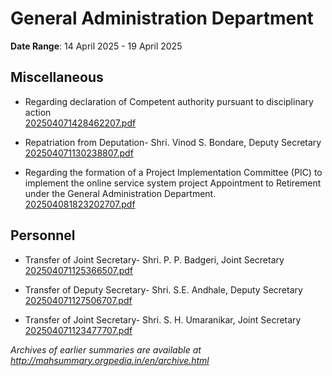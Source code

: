 # General Administration Department

**Date Range**: 14 April 2025 - 19 April 2025


## Miscellaneous
- Regarding declaration of Competent authority pursuant to disciplinary action\
  [202504071428462207.pdf](https://gr.maharashtra.gov.in/Site/Upload/Government%20Resolutions/English/202504071428462207.pdf)

- Repatriation from Deputation- Shri. Vinod S. Bondare, Deputy  Secretary\
  [202504071130238807.pdf](https://gr.maharashtra.gov.in/Site/Upload/Government%20Resolutions/English/202504071130238807.pdf)

- Regarding the formation of a Project Implementation Committee (PIC) to implement the online service system project Appointment to Retirement under the General Administration Department.\
  [202504081823202707.pdf](https://gr.maharashtra.gov.in/Site/Upload/Government%20Resolutions/English/202504081823202707.pdf)

## Personnel
- Transfer of Joint Secretary- Shri. P. P. Badgeri, Joint  Secretary\
  [202504071125366507.pdf](https://gr.maharashtra.gov.in/Site/Upload/Government%20Resolutions/English/202504071125366507.pdf)

- Transfer of Deputy  Secretary- Shri. S.E. Andhale, Deputy  Secretary\
  [202504071127506707.pdf](https://gr.maharashtra.gov.in/Site/Upload/Government%20Resolutions/English/202504071127506707.pdf)

- Transfer of  Joint Secretary- Shri. S. H. Umaranikar, Joint   Secretary\
  [202504071123477707.pdf](https://gr.maharashtra.gov.in/Site/Upload/Government%20Resolutions/English/202504071123477707.pdf)


*Archives of earlier summaries are available at http://mahsummary.orgpedia.in/en/archive.html*